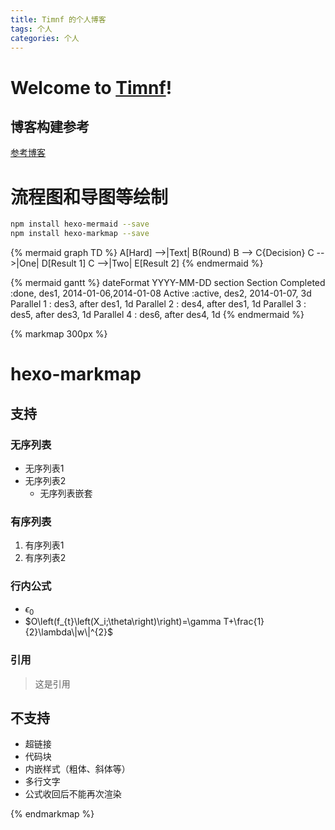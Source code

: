 ```yaml
---
title: Timnf 的个人博客
tags: 个人
categories: 个人
---
```

# Welcome to [Timnf](https://Timnf.github.io/)! 

## 博客构建参考

[参考博客](https://happyseashell.gitee.io/overview/)


# 流程图和导图等绘制

```bash
npm install hexo-mermaid --save
npm install hexo-markmap --save
```

<!-- 流程图 -->
{% mermaid graph TD %}
A[Hard] -->|Text| B(Round)
B --> C{Decision}
C -->|One| D[Result 1]
C -->|Two| E[Result 2]
{% endmermaid %}


<!-- 甘特图 -->
{% mermaid gantt %}
dateFormat  YYYY-MM-DD
section Section
Completed :done,    des1, 2014-01-06,2014-01-08
Active        :active,  des2, 2014-01-07, 3d
Parallel 1   :         des3, after des1, 1d
Parallel 2   :         des4, after des1, 1d
Parallel 3   :         des5, after des3, 1d
Parallel 4   :         des6, after des4, 1d
{% endmermaid %}



{% markmap 300px %}
# hexo-markmap
## 支持
### 无序列表
- 无序列表1
- 无序列表2
  - 无序列表嵌套
### 有序列表
1. 有序列表1
2. 有序列表2
### 行内公式
- $\epsilon_0$ 
- $O\left(f_{t}\left(X_i;\theta\right)\right)=\gamma T+\frac{1}{2}\lambda\|w\|^{2}$
### 引用
> 这是引用
## 不支持
- 超链接
- 代码块
- 内嵌样式（粗体、斜体等）
- 多行文字
- 公式收回后不能再次渲染

{% endmarkmap %}






